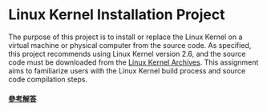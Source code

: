 # Linux Kernel Installation Project

The purpose of this project is to install or replace the Linux Kernel on a virtual machine or physical computer from the source code. As specified, this project recommends using Linux Kernel version 2.6, and the source code must be downloaded from the [Linux Kernel Archives](https://www.kernel.org/). This assignment aims to familiarize users with the Linux Kernel build process and source code compilation steps.

#### [參考解答](https://hackmd.io/oQVtL-IjQ9KWUuV-lBHvOw)
